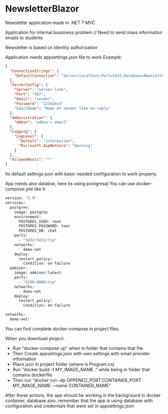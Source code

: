 # NewsletterBlazor
Newsletter application made in .NET 7 MVC

Application for internal bussiness problem
// Need to send mass information emails to students

Newsletter is based on Identity authorization

Application needs appsettings.json file to work
Example:
```json
{
  "ConnectionStrings": {
    "DefaultConnection": "Server=localhost;Port=5432;Database=Newsletter;User Id=root;Password=toor"
  },
  "ServerConfig": {
    "Server": "server-link",
    "Port": "587",
    "Email": "sender",
    "Password": "1234abcd"
	"EmailName": "Name of sender like no-reply"
  },
  "Administration": {
    "Admin": "admin's email"
  },
  "Logging": {
    "LogLevel": {
      "Default": "Information",
      "Microsoft.AspNetCore": "Warning"
    }
  },
  "AllowedHosts": "*"
}
```

Its default settings json with basic needed configuration to work properly.

App needs also databse, here its using postgresql
You can use docker-compose.yml like it:
```Dockerfile
version: "3.9"
services:
  postgres:
    image: postgres
    environment:
      POSTGRES_USER: root
      POSTGRES_PASSWORD: toor
      POSTGRES_DB: chat
    ports:
      - "5432:5432/tcp"
    networks:
      - demo-net
    deploy:
      restart_policy:
        condition: on-failure
  adminer:
    image: adminer:latest
    ports:
      - "8180:8080/tcp"
    networks:
      - demo-net
    deploy:
      restart_policy:
        condition: on-failure

networks:
  demo-net:
```

You can find complete docker-compose in project files.

When you download project:
- Run "docker-compose up" when in folder that contains that file
- Then Create appsetings.json with own settings with email provider information
- Place json in project folder (where is Program.cs)
- Run "docker build -t MY_IMAGE_NAME ." while being in folder that contains dockerfile
- Then run "docker run -dp OPPENED_PORT:CONTAINER_PORT MY_IMAGE_NAME --name CONTAINER_NAME"

After these actions, the app should be working in the background in docker container,
database also, remember that the app is using database with configuration and credentials that were set in
appsettings.json